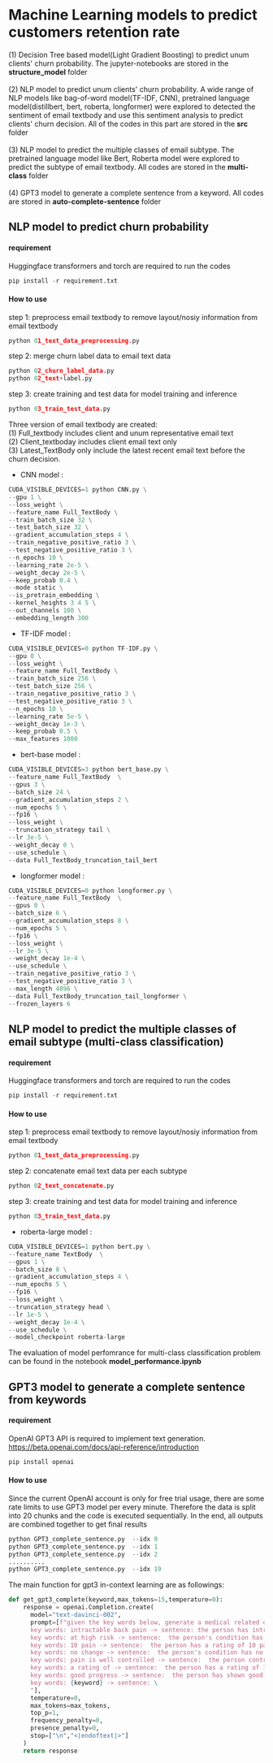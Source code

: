 # Machine Learning models to predict customers retention rate
(1) Decision Tree based model(Light Gradient Boosting) to predict unum clients' churn probability.  The jupyter-notebooks are stored in the **structure_model** folder <br/>
<br/>
(2) NLP model to predict unum clients' churn probability.  A wide range of NLP models like bag-of-word model(TF-IDF, CNN), pretrained language model(distillbert,  bert, roberta, longformer) were explored to detected the sentiment of email textbody and use this sentiment analysis to predict clients' churn decision. All of the codes in this part are stored in the **src** folder <br/>
<br/>
(3)  NLP model to predict the multiple classes of email subtype. The pretrained language model like Bert, Roberta model were explored to predict the subtype of email textbody. All codes are stored in the **multi-class** folder <br/>
<br/>
(4) GPT3 model to generate a complete sentence from a keyword.  All codes are stored in **auto-complete-sentence** folder
<br/>
## NLP model to predict churn probability

#### requirement
Huggingface transformers and torch are required to run the codes 

```python
pip install -r requirement.txt
```
#### How to use 
step 1: preprocess email textbody to remove layout/nosiy information from email textbody  
```python 
python 01_text_data_preprocessing.py
```
step 2: merge churn label data to email text data
```python 
python 02_churn_label_data.py
python 02_text+label.py
```
step 3: create training and test data for model training and inference
```python 
python 03_train_test_data.py
```
Three version of email textbody are created: <br/> 
(1) Full_textbody includes client and unum representative email text <br/>
(2) Client_textboday includes client email text only <br/>
(3) Latest_TextBody only include the latest recent email text before the churn decision.<br/>

- CNN model : <br/>
```python
CUDA_VISIBLE_DEVICES=1 python CNN.py \
--gpu 1 \
--loss_weight \
--feature_name Full_TextBody \
--train_batch_size 32 \
--test_batch_size 32 \
--gradient_accumulation_steps 4 \
--train_negative_positive_ratio 3 \
--test_negative_positive_ratio 3 \
--n_epochs 10 \
--learning_rate 2e-5 \
--weight_decay 2e-5 \
--keep_probab 0.4 \
--mode static \
--is_pretrain_embedding \
--kernel_heights 3 4 5 \
--out_channels 100 \
--embedding_length 300 
```

- TF-IDF model : <br/>
```python
CUDA_VISIBLE_DEVICES=0 python TF-IDF.py \
--gpu 0 \
--loss_weight \
--feature_name Full_TextBody \
--train_batch_size 256 \
--test_batch_size 256 \
--train_negative_positive_ratio 3 \
--test_negative_positive_ratio 3 \
--n_epochs 10 \
--learning_rate 5e-5 \
--weight_decay 1e-3 \
--keep_probab 0.5 \
--max_features 1000
```

- bert-base model : <br/>
```python
CUDA_VISIBLE_DEVICES=3 python bert_base.py \
--feature_name Full_TextBody  \
--gpus 3 \
--batch_size 24 \
--gradient_accumulation_steps 2 \
--num_epochs 5 \
--fp16 \
--loss_weight \
--truncation_strategy tail \
--lr 3e-5 \
--weight_decay 0 \
--use_schedule \
--data Full_TextBody_truncation_tail_bert 
```

- longformer model : <br/>
```python
CUDA_VISIBLE_DEVICES=0 python longformer.py \
--feature_name Full_TextBody  \
--gpus 0 \
--batch_size 6 \
--gradient_accumulation_steps 8 \
--num_epochs 5 \
--fp16 \
--loss_weight \
--lr 3e-5 \
--weight_decay 1e-4 \
--use_schedule \
--train_negative_positive_ratio 3 \
--test_negative_positive_ratio 3 \
--max_length 4096 \
--data Full_TextBody_truncation_tail_longformer \
--frozen_layers 6
```

## NLP model to predict the multiple classes of email subtype (multi-class classification)

#### requirement
Huggingface transformers and torch are required to run the codes 

```python
pip install -r requirement.txt
```

#### How to use 
step 1: preprocess email textbody to remove layout/nosiy information from email textbody 
```python 
python 01_text_data_preprocessing.py
```
step 2: concatenate email text data per each subtype
```python 
python 02_text_concatenate.py
```
step 3: create training and test data for model training and inference
```python 
python 03_train_test_data.py
```
- roberta-large model : <br/>
```python
CUDA_VISIBLE_DEVICES=1 python bert.py \
--feature_name TextBody  \
--gpus 1 \
--batch_size 8 \
--gradient_accumulation_steps 4 \
--num_epochs 5 \
--fp16 \
--loss_weight \
--truncation_strategy head \
--lr 1e-5 \
--weight_decay 1e-4 \
--use_schedule \
--model_checkpoint roberta-large
```
The evaluation of model perfomrance for multi-class classification problem can be found in the notebook **model_performance.ipynb**

## GPT3 model to generate a complete sentence from keywords

#### requirement
OpenAI GPT3 API is required to implement text generation. https://beta.openai.com/docs/api-reference/introduction

```python
pip install openai
```

#### How to use 
Since the current OpenAI account is only for free trial usage, there are some rate limits to use GPT3 model per every minute. Therefore the data is split into 20 chunks and the code is executed sequentially.  In the end, all outputs are combined together to get final results
```python
python GPT3_complete_sentence.py  --idx 0
python GPT3_complete_sentence.py  --idx 1
python GPT3_complete_sentence.py  --idx 2
..........
python GPT3_complete_sentence.py  --idx 19
```

The main function for gpt3 in-context learning are as followings:

```python
def get_gpt3_complete(keyword,max_tokens=15,temperature=0):
    response = openai.Completion.create(
      model="text-davinci-002",
      prompt=[f"given the key words below, generate a medical related only sentence ### \
      key words: intractable back pain -> sentence: the person has intractable back pain ***  \
      key words: at high risk -> sentence:  the person's condition has no change  *** \
      key words: 10 pain -> sentence:  the person has a rating of 10 pain  *** \
      key words: no change -> sentence:  the person's condition has no change *** \
      key words: pain is well controlled -> sentence:  the person control his pain ver well *** \
      key words: a rating of -> sentence:  the person has a rating of 10 pain level  *** \
      key words: good progress -> sentence:  the person has shown good progress in his condition *** \
      key words: {keyword} -> sentence: \
      "],
      temperature=0,
      max_tokens=max_tokens,
      top_p=1,
      frequency_penalty=0,
      presence_penalty=0,
      stop=["\n","<|endoftext|>"]
    )
    return response
```

